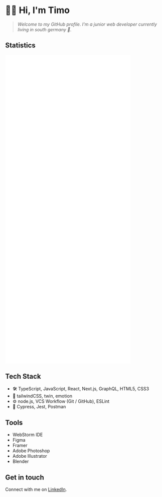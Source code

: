 # 👋🏻 Hi, I'm Timo
> _Welcome to my GitHub profile. I'm a junior web developer currently living in south germany 🥨._

## Statistics
<img align="center" src="https://github.com/br3zn/metrics/blob/master/github-metrics.svg" alt="Metrics" width="400">

## Tech Stack
- 🛠 TypeScript, JavaScript, React, Next.js, GraphQL, HTML5, CSS3
- 💅 tailwindCSS, twin, emotion
- ⚙️ node.js, VCS Workflow (Git / GitHub), ESLint
- 🔬 Cypress, Jest, Postman

## Tools
- WebStorm IDE
- Figma
- Framer
- Adobe Photoshop
- Adobe Illustrator
- Blender

## Get in touch
Connect with me on [LinkedIn](https://www.linkedin.com/in/timo-h%C3%B6hlich-br3zn/).

<!--
**br3zn/br3zn** is a ✨ _special_ ✨ repository because its `README.md` (this file) appears on your GitHub profile.

Here are some ideas to get you started:

- 🔭 I’m currently working on ...
- 🌱 I’m currently learning ...
- 👯 I’m looking to collaborate on ...
- 🤔 I’m looking for help with ...
- 💬 Ask me about ...
- 📫 How to reach me: ...
- 😄 Pronouns: ...
- ⚡ Fun fact: ...
-->
